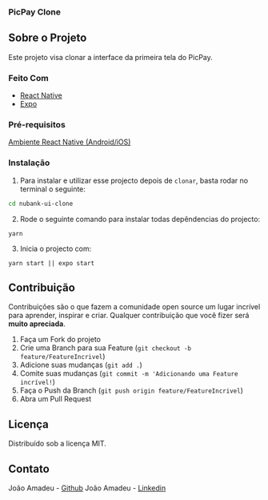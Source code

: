 ### PicPay Clone

## Sobre o Projeto

Este projeto visa clonar a interface da primeira tela do PicPay.

### Feito Com

- [React Native](http://facebook.github.io/react-native/)
- [Expo](https://expo.io/)

### Pré-requisitos

[Ambiente React Native (Android/iOS)](https://github.com/Rocketseat/ambiente-react-native)

### Instalação

1. Para instalar e utilizar esse projecto depois de `clonar`, basta rodar no terminal o seguinte:

```sh
cd nubank-ui-clone
```

2. Rode o seguinte comando para instalar todas depêndencias do projecto:

```
yarn
```

3. Inicia o projecto com:

```
yarn start || expo start
```

## Contribuição

Contribuições são o que fazem a comunidade open source um lugar incrível para aprender, inspirar e criar. Qualquer contribuição que você fizer será **muito apreciada**.

1. Faça um Fork do projeto
2. Crie uma Branch para sua Feature (`git checkout -b feature/FeatureIncrivel`)
3. Adicione suas mudanças (`git add .`)
4. Comite suas mudanças (`git commit -m 'Adicionando uma Feature incrível!`)
5. Faça o Push da Branch (`git push origin feature/FeatureIncrivel`)
6. Abra um Pull Request

<!-- LICENSE -->

## Licença

Distribuído sob a licença MIT.

<!-- CONTACT -->

## Contato

João Amadeu - [Github](https://github.com/jmamadeu)
João Amadeu - [Linkedin](https://www.linkedin.com/in/jo%C3%A3o-amadeu-8812291a5/)
